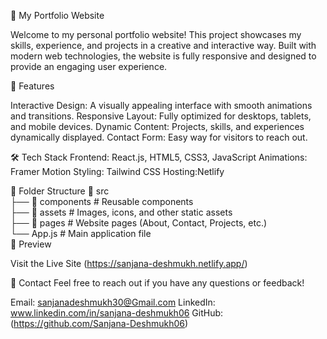 🌟 My Portfolio Website

Welcome to my personal portfolio website! This project showcases my skills, experience, and projects in a creative and interactive way. Built with modern web technologies, the website is fully responsive and designed to provide an engaging user experience.

🚀 Features

Interactive Design: A visually appealing interface with smooth animations and transitions.
Responsive Layout: Fully optimized for desktops, tablets, and mobile devices.
Dynamic Content: Projects, skills, and experiences dynamically displayed.
Contact Form: Easy way for visitors to reach out.

🛠️ Tech Stack
Frontend: React.js, HTML5, CSS3, JavaScript
Animations: Framer Motion
Styling: Tailwind CSS 
Hosting:Netlify

📂 Folder Structure
📁 src  
   ├── 📂 components  # Reusable components  
   ├── 📂 assets      # Images, icons, and other static assets  
   ├── 📂 pages       # Website pages (About, Contact, Projects, etc.)  
   └── App.js         # Main application file  
📸 Preview

Visit the Live Site (https://sanjana-deshmukh.netlify.app/)

📧 Contact
Feel free to reach out if you have any questions or feedback!

Email: sanjanadeshmukh30@Gmail.com
LinkedIn: www.linkedin.com/in/sanjana-deshmukh06
GitHub:(https://github.com/Sanjana-Deshmukh06)
